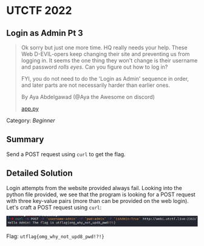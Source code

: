 # UTCTF 2022
## Login as Admin Pt 3

> Ok sorry but just one more time. HQ really needs your help. These Web D-EVIL-opers keep changing their site and preventing us from logging in. It seems the one thing they won't change is their username and password *rolls eyes*. Can you figure out how to log in?
>
> FYI, you do not need to do the 'Login as Admin' sequence in order, and later parts are not necessarily harder than earlier ones.
>
> By Aya Abdelgawad (@Aya the Awesome on discord)
>
> [app.py](https://github.com/03npan/ctf-write-ups/blob/main/utctf-2022/login_as_admin_pt_3/app.py)

Category: *Beginner*

## Summary

Send a POST request using `curl` to get the flag.

## Detailed Solution

Login attempts from the website provided always fail. Looking into the python file provided, we see that the program is looking for a POST request with three key-value pairs (more than can be provided on the web login). Let's craft a POST request using `curl`:

![flag.png](https://github.com/03npan/ctf-write-ups/blob/main/utctf-2022/login_as_admin_pt_3/flag.png)

Flag: `utflag{omg_why_not_upd8_pwd!?!}`